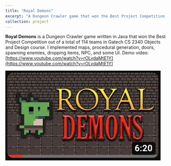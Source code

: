 ```yaml
---
title: "Royal Demons"
excerpt: "A Dungeon Crawler game that won the Best Project Competition out of a total of 114 teams<br/><img src='/images/RoyalDemons.png'>"
collection: project
---
```


**Royal Demons** is a Dungeon Crawler game written in Java that won the Best Project Competition out of a total of 114 teams in Gatech CS 2340 Objects and Design course. I implemented maps, procedural generation, doors, spawning enemies, dropping items, NPC, and some UI. Demo video: [https://www.youtube.com/watch?v=rOLvdaMtE1Y](https://www.youtube.com/watch?v=rOLvdaMtE1Y)

![Royal Demons](/images/RoyalDemons.png)

